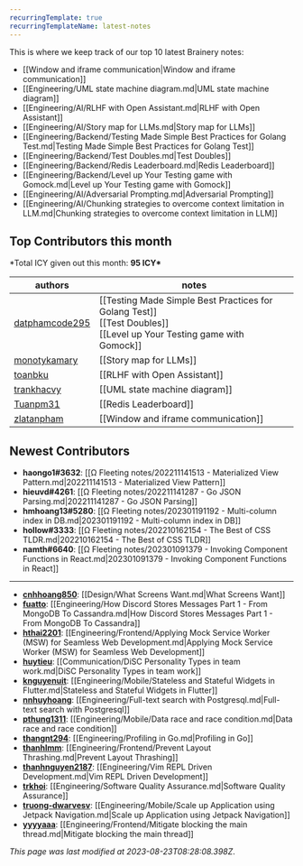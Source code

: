 ```yaml
---
recurringTemplate: true
recurringTemplateName: latest-notes
---
```


This is where we keep track of our top 10 latest Brainery notes:

- [[Window and iframe communication|Window and iframe communication]]
- [[Engineering/UML state machine diagram.md|UML state machine diagram]]
- [[Engineering/AI/RLHF with Open Assistant.md|RLHF with Open Assistant]]
- [[Engineering/AI/Story map for LLMs.md|Story map for LLMs]]
- [[Engineering/Backend/Testing Made Simple Best Practices for Golang Test.md|Testing Made Simple Best Practices for Golang Test]]
- [[Engineering/Backend/Test Doubles.md|Test Doubles]]
- [[Engineering/Backend/Redis Leaderboard.md|Redis Leaderboard]]
- [[Engineering/Backend/Level up Your Testing game with Gomock.md|Level up Your Testing game with Gomock]]
- [[Engineering/AI/Adversarial Prompting.md|Adversarial Prompting]]
- [[Engineering/AI/Chunking strategies to overcome context limitation in LLM.md|Chunking strategies to overcome context limitation in LLM]]

## Top Contributors this month

\*Total ICY given out this month: **95 ICY\***

| authors                                             | notes                                                                                                                          |
| --------------------------------------------------- | ------------------------------------------------------------------------------------------------------------------------------ |
| [datphamcode295](https://github.com/datphamcode295) | [[Testing Made Simple Best Practices for Golang Test]]<br> [[Test Doubles]]<br> [[Level up Your Testing game with Gomock]]<br> |
| [monotykamary](https://github.com/monotykamary)     | [[Story map for LLMs]]<br>                                                                                                     |
| [toanbku](https://github.com/toanbku)               | [[RLHF with Open Assistant]]<br>                                                                                               |
| [trankhacvy](https://github.com/trankhacvy)         | [[UML state machine diagram]]<br>                                                                                              |
| [Tuanpm31](https://github.com/Tuanpm31)             | [[Redis Leaderboard]]<br>                                                                                                      |
| [zlatanpham](https://github.com/zlatanpham)         | [[Window and iframe communication]]<br>                                                                                        |

## Newest Contributors

- **haongo1#3632**: [[Ω Fleeting notes/202211141513 - Materialized View Pattern.md|202211141513 - Materialized View Pattern]]
- **hieuvd#4261**: [[Ω Fleeting notes/202211141287 - Go JSON Parsing.md|202211141287 - Go JSON Parsing]]
- **hmhoang13#5280**: [[Ω Fleeting notes/202301191192 - Multi-column index in DB.md|202301191192 - Multi-column index in DB]]
- **hollow#3333**: [[Ω Fleeting notes/202210162154 - The Best of CSS TLDR.md|202210162154 - The Best of CSS TLDR]]
- **namth#6640**: [[Ω Fleeting notes/202301091379 - Invoking Component Functions in React.md|202301091379 - Invoking Component Functions in React]]

---

- **[cnhhoang850](https://github.com/cnhhoang850)**: [[Design/What Screens Want.md|What Screens Want]]
- **[fuatto](https://github.com/fuatto)**: [[Engineering/How Discord Stores Messages  Part 1 - From MongoDB To Cassandra.md|How Discord Stores Messages  Part 1 - From MongoDB To Cassandra]]
- **[hthai2201](https://github.com/hthai2201)**: [[Engineering/Frontend/Applying Mock Service Worker (MSW) for Seamless Web Development.md|Applying Mock Service Worker (MSW) for Seamless Web Development]]
- **[huytieu](https://github.com/huytieu)**: [[Communication/DiSC Personality Types in team work.md|DiSC Personality Types in team work]]
- **[knguyenuit](https://github.com/knguyenuit)**: [[Engineering/Mobile/Stateless and Stateful Widgets in Flutter.md|Stateless and Stateful Widgets in Flutter]]
- **[nnhuyhoang](https://github.com/nnhuyhoang)**: [[Engineering/Full-text search with Postgresql.md|Full-text search with Postgresql]]
- **[pthung1311](https://github.com/pthung1311)**: [[Engineering/Mobile/Data race and race condition.md|Data race and race condition]]
- **[thangnt294](https://github.com/thangnt294)**: [[Engineering/Profiling in Go.md|Profiling in Go]]
- **[thanhlmm](https://github.com/thanhlmm)**: [[Engineering/Frontend/Prevent Layout Thrashing.md|Prevent Layout Thrashing]]
- **[thanhnguyen2187](https://github.com/thanhnguyen2187)**: [[Engineering/Vim REPL Driven Development.md|Vim REPL Driven Development]]
- **[trkhoi](https://github.com/trkhoi)**: [[Engineering/Software Quality Assurance.md|Software Quality Assurance]]
- **[truong-dwarvesv](https://github.com/truong-dwarvesv)**: [[Engineering/Mobile/Scale up Application using Jetpack Navigation.md|Scale up Application using Jetpack Navigation]]
- **[yyyyaaa](https://github.com/yyyyaaa)**: [[Engineering/Frontend/Mitigate blocking the main thread.md|Mitigate blocking the main thread]]

_This page was last modified at 2023-08-23T08:28:08.398Z_.
